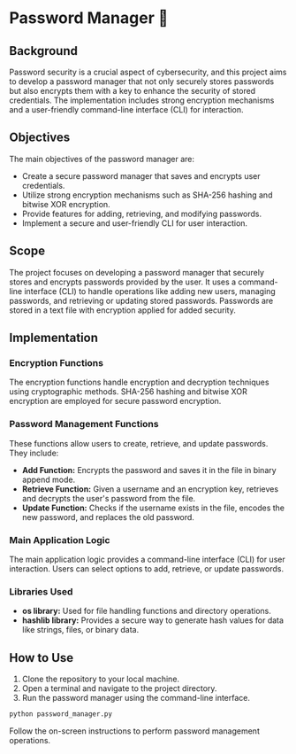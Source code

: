 # Password Manager 🔐

## Background

Password security is a crucial aspect of cybersecurity, and this project aims to develop a password manager that not only securely stores passwords but also encrypts them with a key to enhance the security of stored credentials. The implementation includes strong encryption mechanisms and a user-friendly command-line interface (CLI) for interaction.

## Objectives

The main objectives of the password manager are:

- Create a secure password manager that saves and encrypts user credentials.
- Utilize strong encryption mechanisms such as SHA-256 hashing and bitwise XOR encryption.
- Provide features for adding, retrieving, and modifying passwords.
- Implement a secure and user-friendly CLI for user interaction.

## Scope

The project focuses on developing a password manager that securely stores and encrypts passwords provided by the user. It uses a command-line interface (CLI) to handle operations like adding new users, managing passwords, and retrieving or updating stored passwords. Passwords are stored in a text file with encryption applied for added security.

## Implementation

### Encryption Functions

The encryption functions handle encryption and decryption techniques using cryptographic methods. SHA-256 hashing and bitwise XOR encryption are employed for secure password encryption.

### Password Management Functions

These functions allow users to create, retrieve, and update passwords. They include:

- **Add Function:** Encrypts the password and saves it in the file in binary append mode.
- **Retrieve Function:** Given a username and an encryption key, retrieves and decrypts the user's password from the file.
- **Update Function:** Checks if the username exists in the file, encodes the new password, and replaces the old password.

### Main Application Logic

The main application logic provides a command-line interface (CLI) for user interaction. Users can select options to add, retrieve, or update passwords.

### Libraries Used

- **os library:** Used for file handling functions and directory operations.
- **hashlib library:** Provides a secure way to generate hash values for data like strings, files, or binary data.

## How to Use

1. Clone the repository to your local machine.
2. Open a terminal and navigate to the project directory.
3. Run the password manager using the command-line interface.

```bash
python password_manager.py
```

Follow the on-screen instructions to perform password management operations.
